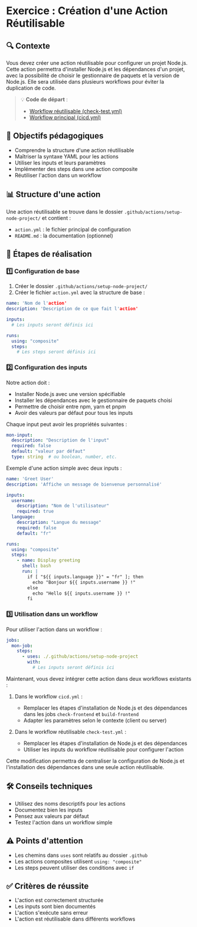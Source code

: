 # Exercice : Création d'une Action Réutilisable

## 🔍 Contexte

Vous devez créer une action réutilisable pour configurer un projet Node.js. Cette action permettra d'installer Node.js et les dépendances d'un projet, avec la possibilité de choisir le gestionnaire de paquets et la version de Node.js. Elle sera utilisée dans plusieurs workflows pour éviter la duplication de code.

> 💡 **Code de départ** : 
> - [Workflow réutilisable (check-test.yml)](check-test.yml)
> - [Workflow principal (cicd.yml)](cicd.yml)

## 🎯 Objectifs pédagogiques

* Comprendre la structure d'une action réutilisable
* Maîtriser la syntaxe YAML pour les actions
* Utiliser les inputs et leurs paramètres
* Implémenter des steps dans une action composite
* Réutiliser l'action dans un workflow

## 📊 Structure d'une action

Une action réutilisable se trouve dans le dossier `.github/actions/setup-node-project/` et contient :
- `action.yml` : le fichier principal de configuration
- `README.md` : la documentation (optionnel)

## 📝 Étapes de réalisation

### 1️⃣ Configuration de base

1. Créer le dossier `.github/actions/setup-node-project/`
2. Créer le fichier `action.yml` avec la structure de base :
```yaml
name: 'Nom de l'action'
description: 'Description de ce que fait l'action'

inputs:
  # Les inputs seront définis ici

runs:
  using: "composite"
  steps:
    # Les steps seront définis ici
```

### 2️⃣ Configuration des inputs

Notre action doit :
- Installer Node.js avec une version spécifiable
- Installer les dépendances avec le gestionnaire de paquets choisi
- Permettre de choisir entre npm, yarn et pnpm
- Avoir des valeurs par défaut pour tous les inputs

Chaque input peut avoir les propriétés suivantes :
```yaml
mon-input:
  description: "Description de l'input"
  required: false
  default: "valeur par défaut"
  type: string  # ou boolean, number, etc.
```

Exemple d'une action simple avec deux inputs :
```yaml
name: 'Greet User'
description: 'Affiche un message de bienvenue personnalisé'

inputs:
  username:
    description: "Nom de l'utilisateur"
    required: true
  language:
    description: "Langue du message"
    required: false
    default: "fr"

runs:
  using: "composite"
  steps:
    - name: Display greeting
      shell: bash
      run: |
        if [ "${{ inputs.language }}" = "fr" ]; then
          echo "Bonjour ${{ inputs.username }} !"
        else
          echo "Hello ${{ inputs.username }} !"
        fi
```

### 3️⃣ Utilisation dans un workflow

Pour utiliser l'action dans un workflow :
```yaml
jobs:
  mon-job:
    steps:
      - uses: ./.github/actions/setup-node-project
        with:
          # Les inputs seront définis ici
```

Maintenant, vous devez intégrer cette action dans deux workflows existants :

1. Dans le workflow `cicd.yml` :
   - Remplacer les étapes d'installation de Node.js et des dépendances dans les jobs `check-frontend` et `build-frontend`
   - Adapter les paramètres selon le contexte (client ou server)

2. Dans le workflow réutilisable `check-test.yml` :
   - Remplacer les étapes d'installation de Node.js et des dépendances
   - Utiliser les inputs du workflow réutilisable pour configurer l'action

Cette modification permettra de centraliser la configuration de Node.js et l'installation des dépendances dans une seule action réutilisable.

## 🛠️ Conseils techniques

* Utilisez des noms descriptifs pour les actions
* Documentez bien les inputs
* Pensez aux valeurs par défaut
* Testez l'action dans un workflow simple

## ⚠️ Points d'attention

* Les chemins dans `uses` sont relatifs au dossier `.github`
* Les actions composites utilisent `using: "composite"`
* Les steps peuvent utiliser des conditions avec `if`

## ✅ Critères de réussite

* L'action est correctement structurée
* Les inputs sont bien documentés
* L'action s'exécute sans erreur
* L'action est réutilisable dans différents workflows